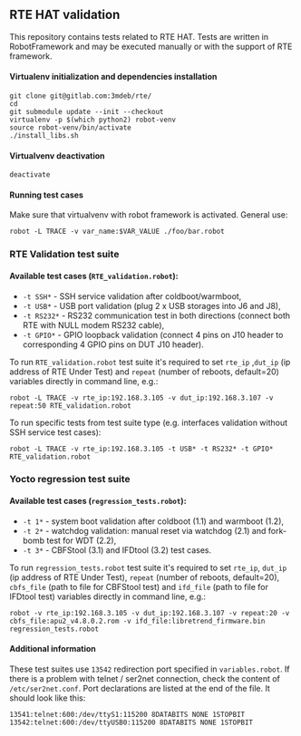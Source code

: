 ## RTE HAT validation

This repository contains tests related to RTE HAT. Tests are written in
RobotFramework and may be executed manually or with the support of RTE framework.

#### Virtualenv initialization and dependencies installation

```
git clone git@gitlab.com:3mdeb/rte/
cd
git submodule update --init --checkout
virtualenv -p $(which python2) robot-venv
source robot-venv/bin/activate
./install_libs.sh
```

#### Virtualvenv deactivation

`deactivate`

#### Running test cases

Make sure that virtualvenv with robot framework is activated. General use:

`robot -L TRACE -v var_name:$VAR_VALUE ./foo/bar.robot`

### RTE Validation test suite

#### Available test cases (`RTE_validation.robot`):
* `-t SSH*` - SSH service validation after coldboot/warmboot,
* `-t USB*` - USB port validation (plug 2 x USB storages into J6 and J8),
* `-t RS232*` - RS232 communication test in both directions (connect both RTE
  with NULL modem RS232 cable),
* `-t GPIO*` - GPIO loopback validation (connect 4 pins on J10 header to
  corresponding 4 GPIO pins on DUT J10 header).

To run `RTE_validation.robot` test suite it's required to set `rte_ip` ,`dut_ip`
(ip address of RTE Under Test) and `repeat` (number of reboots, default=20)
variables directly in command line, e.g.:

`robot -L TRACE -v rte_ip:192.168.3.105 -v dut_ip:192.168.3.107 -v repeat:50 RTE_validation.robot`

To run specific tests from test suite type (e.g. interfaces validation without
SSH service test cases):

`robot -L TRACE -v rte_ip:192.168.3.105 -t USB* -t RS232* -t GPIO* RTE_validation.robot`

### Yocto regression test suite

#### Available test cases (`regression_tests.robot`):
* `-t 1*` - system boot validation after coldboot (1.1) and warmboot (1.2),  
* `-t 2*` - watchdog validation: manual reset via watchdog (2.1) and fork-bomb
  test for WDT (2.2),
* `-t 3*` - CBFStool (3.1) and IFDtool (3.2) test cases.

To run `regression_tests.robot` test suite it's required to set `rte_ip`,
`dut_ip` (ip address of RTE Under Test), `repeat` (number of reboots,
default=20), `cbfs_file` (path to file for CBFStool test) and `ifd_file` (path
to file for IFDtool test) variables directly in command line, e.g.:

```
robot -v rte_ip:192.168.3.105 -v dut_ip:192.168.3.107 -v repeat:20 -v cbfs_file:apu2_v4.8.0.2.rom -v ifd_file:libretrend_firmware.bin regression_tests.robot
```

#### Additional information

These test suites use `13542` redirection port specified in `variables.robot`.
If there is a problem with telnet / ser2net connection, check the content of
`/etc/ser2net.conf`. Port declarations are listed at the end of the file. It
should look like this:

```
13541:telnet:600:/dev/ttyS1:115200 8DATABITS NONE 1STOPBIT
13542:telnet:600:/dev/ttyUSB0:115200 8DATABITS NONE 1STOPBIT
```
